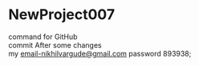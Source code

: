 # NewProject007
command for GitHub<br>
commit After some changes
<br>
my email-nikhilvargude@gmail.com
password 893938;

